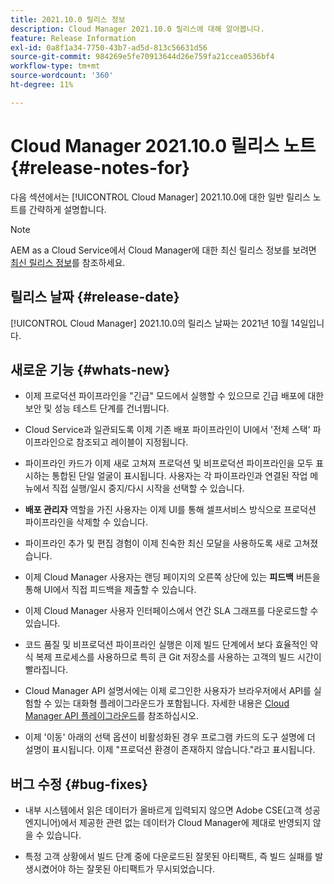 ```yaml
---
title: 2021.10.0 릴리스 정보
description: Cloud Manager 2021.10.0 릴리스에 대해 알아봅니다.
feature: Release Information
exl-id: 0a8f1a34-7750-43b7-ad5d-813c56631d56
source-git-commit: 984269e5fe70913644d26e759fa21ccea0536bf4
workflow-type: tm+mt
source-wordcount: '360'
ht-degree: 11%

---
```


# Cloud Manager 2021.10.0 릴리스 노트 {#release-notes-for}

다음 섹션에서는 [!UICONTROL Cloud Manager] 2021.10.0에 대한 일반 릴리스 노트를 간략하게 설명합니다.

>[!NOTE]
>AEM as a Cloud Service에서 Cloud Manager에 대한 최신 릴리스 정보를 보려면 [최신 릴리스 정보](https://experienceleague.adobe.com/ko/docs/experience-manager-cloud-service/content/release-notes/cloud-manager/current#getting-access)를 참조하세요.

## 릴리스 날짜 {#release-date}

[!UICONTROL Cloud Manager] 2021.10.0의 릴리스 날짜는 2021년 10월 14일입니다.

## 새로운 기능 {#whats-new}

* 이제 프로덕션 파이프라인을 &quot;긴급&quot; 모드에서 실행할 수 있으므로 긴급 배포에 대한 보안 및 성능 테스트 단계를 건너뜁니다.

* Cloud Service과 일관되도록 이제 기존 배포 파이프라인이 UI에서 &#39;전체 스택&#39; 파이프라인으로 참조되고 레이블이 지정됩니다.

* 파이프라인 카드가 이제 새로 고쳐져 프로덕션 및 비프로덕션 파이프라인을 모두 표시하는 통합된 단일 얼굴이 표시됩니다. 사용자는 각 파이프라인과 연결된 작업 메뉴에서 직접 실행/일시 중지/다시 시작을 선택할 수 있습니다.

* **배포 관리자** 역할을 가진 사용자는 이제 UI를 통해 셀프서비스 방식으로 프로덕션 파이프라인을 삭제할 수 있습니다.

* 파이프라인 추가 및 편집 경험이 이제 친숙한 최신 모달을 사용하도록 새로 고쳐졌습니다.

* 이제 Cloud Manager 사용자는 랜딩 페이지의 오른쪽 상단에 있는 **피드백** 버튼을 통해 UI에서 직접 피드백을 제출할 수 있습니다.

* 이제 Cloud Manager 사용자 인터페이스에서 연간 SLA 그래프를 다운로드할 수 있습니다.

* 코드 품질 및 비프로덕션 파이프라인 실행은 이제 빌드 단계에서 보다 효율적인 약식 복제 프로세스를 사용하므로 특히 큰 Git 저장소를 사용하는 고객의 빌드 시간이 빨라집니다.

* Cloud Manager API 설명서에는 이제 로그인한 사용자가 브라우저에서 API를 실험할 수 있는 대화형 플레이그라운드가 포함됩니다. 자세한 내용은 [Cloud Manager API 플레이그라운드](https://developer.adobe.com/experience-cloud/cloud-manager/reference/playground/)를 참조하십시오.

* 이제 &#39;이동&#39; 아래의 선택 옵션이 비활성화된 경우 프로그램 카드의 도구 설명에 더 설명이 표시됩니다. 이제 &quot;프로덕션 환경이 존재하지 않습니다.&quot;라고 표시됩니다.


## 버그 수정 {#bug-fixes}

* 내부 시스템에서 읽은 데이터가 올바르게 입력되지 않으면 Adobe CSE(고객 성공 엔지니어)에서 제공한 관련 없는 데이터가 Cloud Manager에 제대로 반영되지 않을 수 있습니다.

* 특정 고객 상황에서 빌드 단계 중에 다운로드된 잘못된 아티팩트, 즉 빌드 실패를 발생시켰어야 하는 잘못된 아티팩트가 무시되었습니다.
